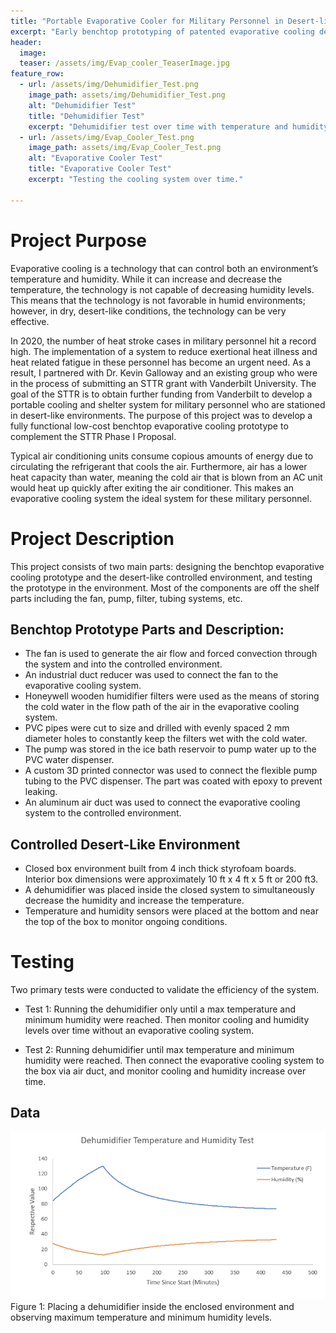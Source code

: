 ```yaml
---
title: "Portable Evaporative Cooler for Military Personnel in Desert-like Environments"
excerpt: "Early benchtop prototyping of patented evaporative cooling design to determine feasibility, gather data, and find design constraints."
header:
  image: 
  teaser: /assets/img/Evap_cooler_TeaserImage.jpg
feature_row:
  - url: /assets/img/Dehumidifier_Test.png
    image_path: assets/img/Dehumidifier_Test.png
    alt: "Dehumidifier Test"
    title: "Dehumidifier Test"
    excerpt: "Dehumidifier test over time with temperature and humidity monitored."
  - url: /assets/img/Evap_Cooler_Test.png
    image_path: assets/img/Evap_Cooler_Test.png
    alt: "Evaporative Cooler Test"
    title: "Evaporative Cooler Test"
    excerpt: "Testing the cooling system over time."

---
```


# Project Purpose

Evaporative cooling is a technology that can control both an environment’s temperature and humidity. While it can increase and decrease the temperature, the technology is not capable of decreasing humidity levels. This means that the technology is not favorable in humid environments; however, in dry, desert-like conditions, the technology can be very effective.

In 2020, the number of heat stroke cases in military personnel hit a record high. The implementation of a system to reduce exertional heat illness and heat related fatigue in these personnel has become an urgent need. As a result, I partnered with Dr. Kevin Galloway and an existing group who were in the process of submitting an STTR grant with Vanderbilt University. The goal of the STTR is to obtain further funding from Vanderbilt to develop a portable cooling and shelter system for military personnel who are stationed in desert-like environments. The purpose of this project was to develop a fully functional low-cost benchtop evaporative cooling prototype to complement the STTR Phase I Proposal.

Typical air conditioning units consume copious amounts of energy due to circulating the refrigerant that cools the air. Furthermore, air has a lower heat capacity than water, meaning the cold air that is blown from an AC unit would heat up quickly after exiting the air conditioner. This makes an evaporative cooling system the ideal system for these military personnel.

# Project Description

This project consists of two main parts: designing the benchtop evaporative cooling prototype and the desert-like controlled environment, and testing the prototype in the environment. Most of the components are off the shelf parts including the fan, pump, filter, tubing systems, etc.

## Benchtop Prototype Parts and Description:
- The fan is used to generate the air flow and forced convection through the system and into the controlled environment.
- An industrial duct reducer was used to connect the fan to the evaporative cooling system.
- Honeywell wooden humidifier filters were used as the means of storing the cold water in the flow path of the air in the evaporative cooling system.
- PVC pipes were cut to size and drilled with evenly spaced 2 mm diameter holes to constantly keep the filters wet with the cold water.
- The pump was stored in the ice bath reservoir to pump water up to the PVC water dispenser.
- A custom 3D printed connector was used to connect the flexible pump tubing to the PVC dispenser. The part was coated with epoxy to prevent leaking.
- An aluminum air duct was used to connect the evaporative cooling system to the controlled environment.

## Controlled Desert-Like Environment

- Closed box environment built from 4 inch thick styrofoam boards. Interior box dimensions were approximately 10 ft x 4 ft x 5 ft or 200 ft3. 
- A dehumidifier was placed inside the closed system to simultaneously decrease the humidity and increase the temperature.
- Temperature and humidity sensors were placed at the bottom and near the top of the box to monitor ongoing conditions.

# Testing

Two primary tests were conducted to validate the efficiency of the system. 

- Test 1: Running the dehumidifier only until a max temperature and minimum humidity were reached. Then monitor cooling and humidity levels over time without an evaporative cooling system. 

- Test 2: Running dehumidifier until max temperature and minimum humidity were reached. Then connect the evaporative cooling system to the box via air duct, and monitor cooling and humidity increase over time. 

## Data

![Dehumidifier_Test](assets/img/Dehumidifier_Test.png)
Figure 1: Placing a dehumidifier inside the enclosed environment and observing maximum temperature and minimum humidity levels.
